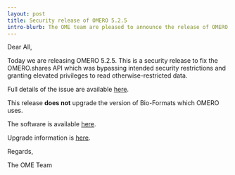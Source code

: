 ```yaml
---
layout: post
title: Security release of OMERO 5.2.5
intro-blurb: The OME team are pleased to announce the release of OMERO 5.2.5
---
```

Dear All,

Today we are releasing OMERO 5.2.5. This is a security release to fix
the OMERO.shares API which was bypassing intended security
restrictions and granting elevated privileges to read
otherwise-restricted data.

Full details of the issue are available
[here](https://www.openmicroscopy.org/site/products/omero/secvuln/2016-SV2-share).

This release **does not** upgrade the version of Bio-Formats which
OMERO uses.

The software is available [here](http://downloads.openmicroscopy.org/omero/5.2.5).

Upgrade information is
[here](http://www.openmicroscopy.org/site/support/omero5.2/sysadmins/server-upgrade.html).

Regards,

The OME Team